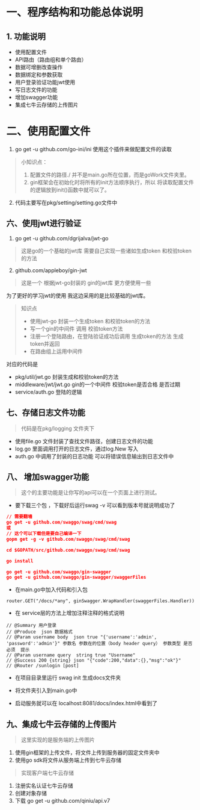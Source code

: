 # 一、程序结构和功能总体说明

## 1. 功能说明
- 使用配置文件
- API路由（路由组和单个路由）
- 数据可增删改查操作
- 数据绑定和参数获取
- 用户登录验证功能jwt使用
- 写日志文件的功能
- 增加swagger功能
- 集成七牛云存储的上传图片


# 二、使用配置文件
1. go get -u github.com/go-ini/ini 使用这个插件来做配置文件的读取

>  小知识点：
 >1. 配置文件的路径./ 并不是main.go所在位置，而是goWork文件夹里。
 >2. gin框架会在初始化时将所有的init方法顺序执行，所以 将读取配置文件的逻辑放到init()函数中就可以了。

2. 代码主要写在pkg/setting/setting.go文件中

## 六、使用jwt进行验证

1. go get -u github.com/dgrijalva/jwt-go
> 这是go的一个基础的jwt库 需要自己实现一些诸如生成token 和校验token的方法
2. github.com/appleboy/gin-jwt 
> 这是一个 根据jwt-go封装的 gin的jwt库 更方便使用一些

为了更好的学习jwt的使用 我这边采用的是比较基础的jwt库。

> 知识点
  > - 使用jwt-go 封装一个生成token 和校验token的方法
  > - 写一个gin的中间件 调用 校验token方法
  > - 注册一个登陆路由，在登陆验证成功后调用 生成token的方法 生成token并返回
  > - 在路由组上运用中间件

对应的代码是 
- pkg/util/jwt.go  封装生成和校验token的方法
- middleware/jwt/jwt.go gin的一个中间件 校验token是否合格 是否过期
- service/auth.go  登陆的逻辑


## 七、存储日志文件功能
>  代码是在pkg/logging 文件夹下
 - 使用file.go 文件封装了查找文件路径，创建日志文件的功能
 - log.go 里面调用打开的日志文件，通过log.New 写入
 - auth.go 中调用了封装的日志功能 可以将错误信息输出到日志文件中

## 八、 增加swagger功能

> 这个的主要功能是让你写的api可以在一个页面上进行测试。

- 要下载三个包 ，下载好后运行swag -v 可以看到版本号就说明成功了
```json
// 需要翻墙
go get -u github.com/swaggo/swag/cmd/swag
或
// 这个可以下载但是要自己编译一下
gopm get -g -v github.com/swaggo/swag/cmd/swag

cd $GOPATH/src/github.com/swaggo/swag/cmd/swag

go install

go get -u github.com/swaggo/gin-swagger
go get -u github.com/swaggo/gin-swagger/swaggerFiles
```

- 在main.go中加入代码和引入包 
```golang
router.GET("/docs/*any", ginSwagger.WrapHandler(swaggerFiles.Handler))
```

- 在 service层的方法上增加注释注释的格式说明
```
// @Summary 用户登录
// @Produce  json 数据格式
// @Param username body  json true "{'username':'admin', 'password':'admin'}" 参数名 参数在的位置（body header query） 参数类型 是否必须  提示
// @Param username query  string true "Username"
// @Success 200 {string} json "{"code":200,"data":{},"msg":"ok"}"
// @Router /sunlogin [post]
```
- 在项目目录里运行 swag init 生成docs文件夹

- 将文件夹引入到main.go中 
- 启动服务就可以在 localhost:8081/docs/index.html中看到了

## 九、集成七牛云存储的上传图片

> 这里实现的是服务端的上传图片
1. 使用gin框架的上传文件，将文件上传到服务器的固定文件夹中
2. 使用go sdk将文件从服务端上传到七牛云存储

> 实现客户端七牛云存储

1. 注册实名认证七牛云存储
2. 创建对象存储
3. 下载 go get -u github.com/qiniu/api.v7